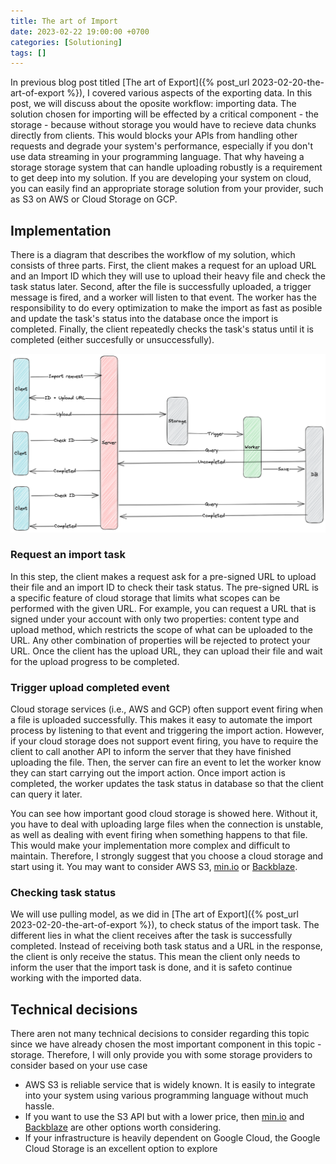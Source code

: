 ```yaml
---
title: The art of Import
date: 2023-02-22 19:00:00 +0700
categories: [Solutioning]
tags: []
---
```


In previous blog post titled [The art of Export]({% post_url 2023-02-20-the-art-of-export %}), I covered various aspects of the exporting data. In this post, we will discuss about the oposite workflow: importing data. The solution chosen for importing will be effected by a critical component - the storage - because without storage you would have to recieve data chunks directly from clients. This would blocks your APIs from handling other requests and degrade your system's performance, especially if you don't use data streaming in your programming language. That why haveing a storage storage system that can handle uploading robustly is a requirement to get deep into my solution. If you are developing your system on cloud, you can easily find an appropriate storage solution from your provider, such as S3 on AWS or Cloud Storage on GCP.

## Implementation

There is a diagram that describes the workflow of my solution, which consists of three parts. First, the client makes a request for an upload URL and an Import ID which they will use to upload their heavy file and check the task status later. Second, after the file is successfully uploaded, a trigger message is fired, and a worker will listen to that event. The worker has the responsibility to do every optimization to make the import as fast as posible and update the task's status into the database once the import is completed. Finally, the client repeatedly checks the task's status until it is completed (either succesfully or unsuccessfully).

![import-workflow](/assets/img/2023-02-22-import-workflow.png)

### Request an import task

In this step, the client makes a request ask for a pre-signed URL to upload their file and an import ID to check their task status. The pre-signed URL is a specific feature of cloud storage that limits what scopes can be performed with the given URL. For example, you can request a URL that is signed under your account with only two properties: content type and upload method, which restricts the scope of what can be uploaded to the URL. Any other combination of properties will be rejected to protect your URL. Once the client has the upload URL, they can upload their file and wait for the upload progress to be completed.

### Trigger upload completed event

Cloud storage services (i.e., AWS and GCP) often support event firing when a file is uploaded successfully. This makes it easy to automate the import process by listening to that event and triggering the import action. However, if your cloud storage does not support event firing, you have to require the client to call another API to inform the server that they have finished uploading the file. Then, the server can fire an event to let the worker know they can start carrying out the import action. Once import action is completed, the worker updates the task status in database so that the client can query it later.

You can see how important good cloud storage is showed here. Without it, you have to deal with uploading large files when the connection is unstable, as well as dealing with event firing when something happens to that file. This would make your implementation more complex and difficult to maintain. Therefore, I strongly suggest that you choose a cloud storage and start using it. You may want to consider AWS S3, [min.io](https://min.io/) or [Backblaze](https://www.backblaze.com/).

### Checking task status

We will use pulling model, as we did in [The art of Export]({% post_url 2023-02-20-the-art-of-export %}), to check status of the import task. The different lies in what the client receives after the task is successfully completed. Instead of receiving both task status and a URL in the response, the client is only receive the status. This mean the client only needs to inform the user that the import task is done, and it is safeto continue working with the imported data.

## Technical decisions

There aren not many technical decisions to consider regarding this topic since we have already chosen the most important component in this topic - storage. Therefore, I will only provide you with some storage providers to consider based on your use case

- AWS S3 is reliable service that is widely known. It is easily to integrate into your system using various programming language without much hassle.
- If you want to use the S3 API but with a lower price, then [min.io](https://min.io/) and [Backblaze](https://www.backblaze.com/) are other options worth considering.
- If your infrastructure is heavily dependent on Google Cloud, the Google Cloud Storage is an excellent option to explore
